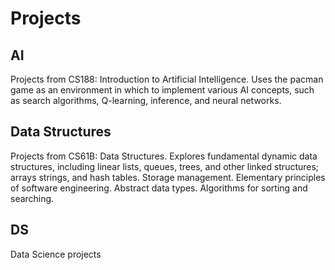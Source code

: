 # Projects
## AI
Projects from CS188: Introduction to Artificial Intelligence. 
Uses the pacman game as an environment in which to implement various AI concepts, such as search algorithms, Q-learning, inference, and neural networks. 
## Data Structures
Projects from CS61B: Data Structures. 
Explores fundamental dynamic data structures, including linear lists, queues, trees, and other linked structures; arrays strings, and hash tables. Storage management. Elementary principles of software engineering. Abstract data types. Algorithms for sorting and searching.
## DS
Data Science projects
